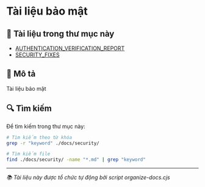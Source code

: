 # Tài liệu bảo mật

## 📁 Tài liệu trong thư mục này

- [AUTHENTICATION_VERIFICATION_REPORT](./AUTHENTICATION_VERIFICATION_REPORT.md)
- [SECURITY_FIXES](./SECURITY_FIXES.md)

## 📝 Mô tả

Tài liệu bảo mật

## 🔍 Tìm kiếm

Để tìm kiếm trong thư mục này:

```bash
# Tìm kiếm theo từ khóa
grep -r "keyword" ./docs/security/

# Tìm kiếm file
find ./docs/security/ -name "*.md" | grep "keyword"
```

---

_📚 Tài liệu này được tổ chức tự động bởi script organize-docs.cjs_
